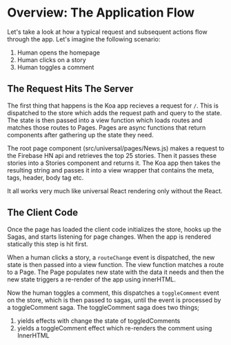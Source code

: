 # Overview: The Application Flow

Let's take a look at how a typical request and subsequent actions flow through the app. Let's imagine the following scenario:

1. Human opens the homepage
2. Human clicks on a story
3. Human toggles a comment

## The Request Hits The Server

The first thing that happens is the Koa app recieves a request for `/`. This is dispatched to the store which adds the request path and query to the state. The state is then passed into a view function which loads routes and matches those routes to Pages. Pages are async functions that return components after gathering up the state they need.

The root page component (src/universal/pages/News.js) makes a request to the Firebase HN api and retrieves the top 25 stories. Then it passes these stories into a Stories component and returns it. The Koa app then takes the resulting string and passes it into a view wrapper that contains the meta, tags, header, body tag etc.

It all works very much like universal React rendering only without the React.

## The Client Code

Once the page has loaded the client code initializes the store, hooks up the Sagas, and starts listening for page changes. When the app is rendered statically this step is hit first.

When a human clicks a story, a `routeChange` event is dispatched, the new state is then passed into a view function. The view function matches a route to a Page. The Page populates new state with the data it needs and then the new state triggers a re-render of the app using innerHTML.

Now the human toggles a comment, this dispatches a `toggleComment` event on the store, which is then passed to sagas, until the event is processed by a toggleComment saga. The toggleComment saga does two things;

1. yields effects with change the state of toggledComments
2. yields a toggleComment effect which re-renders the comment using InnerHTML
